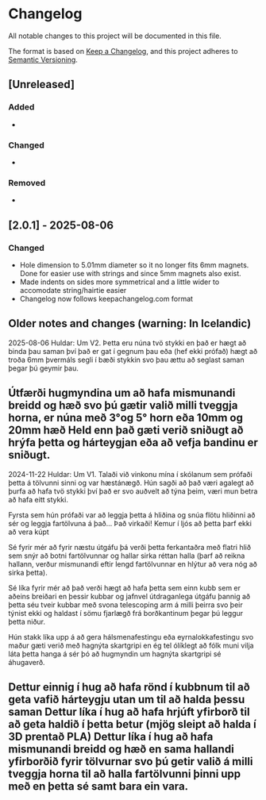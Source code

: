 # Changelog
All notable changes to this project will be documented in this file.

The format is based on [Keep a Changelog](https://keepachangelog.com/en/1.1.0/),
and this project adheres to [Semantic Versioning](https://semver.org/spec/v2.0.0.html).

## [Unreleased]

### Added

-

### Changed

- 

### Removed

- 

## [2.0.1] - 2025-08-06
### Changed
- Hole dimension to 5.01mm diameter so it no longer fits 6mm magnets. Done for easier use with strings and since 5mm magnets also exist.
- Made indents on sides more symmetrical and a little wider to accomodate string/hairtie easier
- Changelog now follows keepachangelog.com format


## Older notes and changes (warning: In Icelandic)
2025-08-06 Huldar: Um V2.
Þetta eru núna tvö stykki en það er hægt að binda þau saman því það er gat í gegnum þau eða (hef ekki prófað) hægt að
troða 6mm þvermáls segli í bæði stykkin svo þau ættu að seglast saman þegar þú geymir þau.

Útfærði hugmyndina um að hafa mismunandi breidd og hæð svo þú gætir valið milli tveggja horna, er núna með 3°og 5° horn eða 10mm og 20mm hæð
Held enn það gæti verið sniðugt að hrýfa þetta og hárteygjan eða að vefja bandinu er sniðugt.
------------------------------------------------------------------------------------------------------------------------------
2024-11-22 Huldar: Um V1.
Talaði við vinkonu mína í skólanum sem prófaði þetta á tölvunni sinni og var hæstánægð.
Hún sagði að það væri agalegt að þurfa að hafa tvö stykki því það er svo auðvelt að týna þeim, væri mun betra að hafa eitt stykki.

Fyrsta sem hún prófaði var að leggja þetta á hliðina og snúa flötu hliðinni að sér og leggja fartölvuna á það... Það virkaði!
Kemur í ljós að þetta þarf ekki að vera kúpt

Sé fyrir mér að fyrir næstu útgáfu þá verði þetta ferkantaðra með flatri hlið sem snýr að botni fartölvunnar og hallar sirka réttan halla
(þarf að reikna hallann, verður mismunandi eftir lengd fartölvunnar en hlýtur að vera nóg að sirka þetta).

Sé líka fyrir mér að það verði hægt að hafa þetta sem einn kubb sem er aðeins breiðari en þessir kubbar og jafnvel útdraganlega útgáfu
þannig að þetta séu tveir kubbar með svona telescoping arm á milli þeirra svo þeir týnist ekki og haldast í sömu fjarlægð
frá borðkantinum þegar þú leggur þetta niður.

Hún stakk líka upp á að gera hálsmenafestingu eða eyrnalokkafestingu svo maður gæti verið með hagnýta skartgripi en ég
tel ólíklegt að fólk muni vilja láta þetta hanga á sér þó að hugmyndin um hagnýta skartgripi sé áhugaverð.

Dettur einnig í hug að hafa rönd í kubbnum til að geta vafið hárteygju utan um til að halda þessu saman
Dettur líka í hug að hafa hrjúft yfirborð til að geta haldið í þetta betur (mjög sleipt að halda í 3D prentað PLA)
Dettur líka í hug að hafa mismunandi breidd og hæð en sama hallandi yfirborðið fyrir tölvurnar svo þú getir valið á milli tveggja horna
til að halla fartölvunni þinni upp með en þetta sé samt bara ein vara.
------------------------------------------------------------------------------------------------------------------------------



